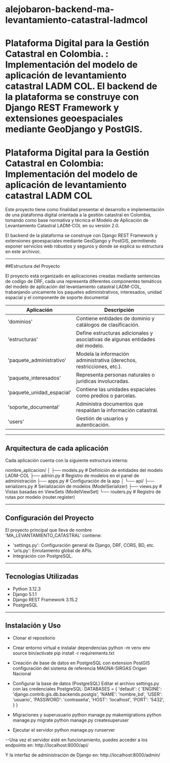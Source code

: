 # alejobaron-backend-ma-levantamiento-catastral-ladmcol
Plataforma Digital para la Gestión Catastral en Colombia. : Implementación del modelo de aplicación de levantamiento catastral LADM COL. El backend de la plataforma se construye con Django REST Framework y extensiones geoespaciales mediante GeoDjango y PostGIS.
=======
# Plataforma Digital para la Gestión Catastral en Colombia: Implementación del modelo de aplicación de levantamiento catastral LADM COL

Este proyecto tiene como finalidad presentar el desarrollo e implementación de una plataforma digital orientada a la gestión catastral en Colombia, tomando como base normativa y técnica el Modelo de Aplicación de Levantamiento Catastral LADM-COL en su versión 2.0.

El backend de la plataforma se construye con Django REST Framework y extensiones geoespaciales mediante GeoDjango y PostGIS, permitiendo exponer servicios web robustos y seguros y donde se explica su estructura en este archivoc.

---

##Estructura del Proyecto

El proyecto está organizado en aplicaciones creadas mediante sentencias de codigo de DRF, cada una representa diferentes componentes temáticos del modelo de aplicación del levantamiento catastral LADM-COL, trabanjando unicamente los paquetes adiministrativos, interesados, unidad espacial y el componente de soporte documental

| Aplicación               | Descripción                                                                					  |
|--------------------------|--------------------------------------------------------------------------------------------------|
| 'dominios'               | Contiene entidades de dominio y catálogos de clasificación.                					  |
| 'estructuras'            | Define estructuras adicionales y asociativas de algunas entidades del modelo.                    |
| 'paquete_administrativo' | Modela la información administrativa (derechos, restricciones, etc.).      					  |
| 'paquete_interesados'    | Representa personas naturales o jurídicas involucradas.                    					  |
| 'paquete_unidad_espacial'| Contiene las unidades espaciales como predios o parcelas.                  					  |
| 'soporte_documental'     | Administra documentos que respaldan la información catastral.              					  |
| 'users'                  | Gestión de usuarios y autenticación.                                       					  |

---

## Arquitectura de cada aplicación

Cada aplicación cuenta con la siguiente estructura interna:

nombre_aplicacion/
│
├── models.py # Definición de entidades del modelo LADM-COL
├── admin.py # Registro de modelos en el panel de administración
├── apps.py # Configuración de la app
│
└── api/
├── serializers.py # Serialización de modelos (ModelSerializer)
├── views.py # Vistas basadas en ViewSets (ModelViewSet)
└── routers.py # Registro de rutas por modelo (router.register)

---

## Configuración del Proyecto

El proyecto principal que lleva de nombre 'MA_LEVANTAMIENTO_CATASTRAL' contiene:

- 'settings.py': Configuración general de Django, DRF, CORS, BD, etc.
- 'urls.py': Enrutamiento global de APIs.
- Integración con PostgreSQL.

---

## Tecnologías Utilizadas

- Python 3.12.3
- Django 5.1.1
- Django REST Framework 3.15.2
- PostgreSQL 

---


## Instalación y Uso

- Clonar el repositorio

- Crear entorno virtual e instalar dependencias
python -m venv env
source bin/activate
pip install -r requirements.txt

- Creación de base de datos en PostgreSQL con extension PostGIS  configuración del sistema de referencia MAGNA-SIRGAS Origen Nacional
 
- Configurar la base de datos (PostgreSQL)
Editar el archivo settings.py con las credenciales PostgreSQL:
DATABASES = {
    'default': {
        'ENGINE': 'django.contrib.gis.db.backends.postgis',
        'NAME': 'nombre_bd',
        'USER': 'usuario',
        'PASSWORD': 'contraseña',
        'HOST': 'localhost',
        'PORT': '5432',
    }
}

- Migraciones y superusuario
python manage.py makemigrations
python manage.py migrate
python manage.py createsuperuser

- Ejecutar el servidor
python manage.py runserver


--Una vez el servidor esté en funcionamiento, puedes acceder a los endpoints en:
http://localhost:8000/api/

Y la interfaz de administración de Django en:
http://localhost:8000/admin/

